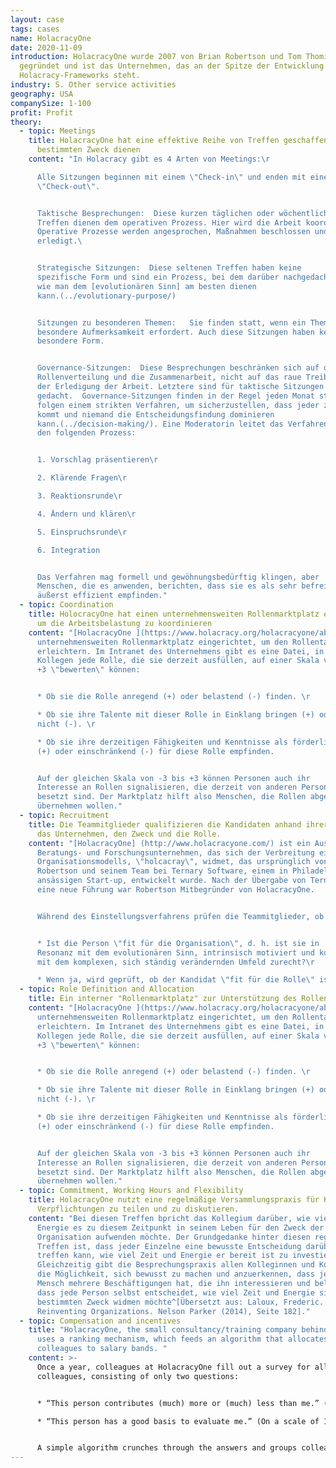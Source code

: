 ```yaml
---
layout: case
tags: cases
name: HolacracyOne
date: 2020-11-09
introduction: HolacracyOne wurde 2007 von Brian Robertson und Tom Thomison
  gegründet und ist das Unternehmen, das an der Spitze der Entwicklung des
  Holacracy-Frameworks steht.
industry: S. Other service activities
geography: USA
companySize: 1-100
profit: Profit
theory:
  - topic: Meetings
    title: HolacracyOne hat eine effektive Reihe von Treffen geschaffen, die einem
      bestimmten Zweck dienen
    content: "In Holacracy gibt es 4 Arten von Meetings:\r

      Alle Sitzungen beginnen mit einem \"Check-in\" und enden mit einem
      \"Check-out\".


      Taktische Besprechungen:  Diese kurzen täglichen oder wöchentlichen
      Treffen dienen dem operativen Prozess. Hier wird die Arbeit koordiniert.
      Operative Prozesse werden angesprochen, Maßnahmen beschlossen und Dinge
      erledigt.\ 


      Strategische Sitzungen:  Diese seltenen Treffen haben keine
      spezifische Form und sind ein Prozess, bei dem darüber nachgedacht wird,
      wie man dem [evolutionären Sinn] am besten dienen
      kann.(../evolutionary-purpose/)


      Sitzungen zu besonderen Themen:   Sie finden statt, wenn ein Thema
      besondere Aufmerksamkeit erfordert. Auch diese Sitzungen haben keine
      besondere Form.


      Governance-Sitzungen:  Diese Besprechungen beschränken sich auf die
      Rollenverteilung und die Zusammenarbeit, nicht auf das raue Treiben bei
      der Erledigung der Arbeit. Letztere sind für taktische Sitzungen
      gedacht.  Governance-Sitzungen finden in der Regel jeden Monat statt. Sie
      folgen einem strikten Verfahren, um sicherzustellen, dass jeder zu Wort
      kommt und niemand die Entscheidungsfindung dominieren
      kann.(../decision-making/). Eine Moderatorin leitet das Verfahren durch
      den folgenden Prozess:


      1. Vorschlag präsentieren\r

      2. Klärende Fragen\r

      3. Reaktionsrunde\r

      4. Ändern und klären\r

      5. Einspruchsrunde\r

      6. Integration


      Das Verfahren mag formell und gewöhnungsbedürftig klingen, aber
      Menschen, die es anwenden, berichten, dass sie es als sehr befreiend und
      äußerst effizient empfinden."
  - topic: Coordination
    title: HolocracyOne hat einen unternehmensweiten Rollenmarktplatz eingerichtet,
      um die Arbeitsbelastung zu koordinieren
    content: "[HolacracyOne ](https://www.holacracy.org/holacracyone/about)hat einen
      unternehmensweiten Rollenmarktplatz eingerichtet, um den Rollentausch zu
      erleichtern. Im Intranet des Unternehmens gibt es eine Datei, in der
      Kollegen jede Rolle, die sie derzeit ausfüllen, auf einer Skala von -3 bis
      +3 \"bewerten\" können:


      * Ob sie die Rolle anregend (+) oder belastend (-) finden. \r

      * Ob sie ihre Talente mit dieser Rolle in Einklang bringen (+) oder
      nicht (-). \r

      * Ob sie ihre derzeitigen Fähigkeiten und Kenntnisse als förderlich
      (+) oder einschränkend (-) für diese Rolle empfinden.


      Auf der gleichen Skala von -3 bis +3 können Personen auch ihr
      Interesse an Rollen signalisieren, die derzeit von anderen Personen
      besetzt sind. Der Marktplatz hilft also Menschen, die Rollen abgeben oder
      übernehmen wollen."
  - topic: Recruitment
    title: Die Teammitglieder qualifizieren die Kandidaten anhand ihrer Eignung für
      das Unternehmen, den Zweck und die Rolle.
    content: "[HolacracyOne] (http://www.holacracyone.com/) ist ein Ausbildungs-,
      Beratungs- und Forschungsunternehmen, das sich der Verbreitung eines neuen
      Organisationsmodells, \"holcacray\", widmet, das ursprünglich von Brian
      Robertson und seinem Team bei Ternary Software, einem in Philadelphia
      ansässigen Start-up, entwickelt wurde. Nach der Übergabe von Ternary an
      eine neue Führung war Robertson Mitbegründer von HolacracyOne.


      Während des Einstellungsverfahrens prüfen die Teammitglieder, ob


      * Ist die Person \"fit für die Organisation\", d. h. ist sie in
      Resonanz mit dem evolutionären Sinn, intrinsisch motiviert und kommt sie
      mit dem komplexen, sich ständig verändernden Umfeld zurecht?\r

      * Wenn ja, wird geprüft, ob der Kandidat \"fit für die Rolle\" ist."
  - topic: Role Definition and Allocation
    title: Ein interner "Rollenmarktplatz" zur Unterstützung des Rollenhandels
    content: "[HolacracyOne ](https://www.holacracy.org/holacracyone/about)hat einen
      unternehmensweiten Rollenmarktplatz eingerichtet, um den Rollentausch zu
      erleichtern. Im Intranet des Unternehmens gibt es eine Datei, in der
      Kollegen jede Rolle, die sie derzeit ausfüllen, auf einer Skala von -3 bis
      +3 \"bewerten\" können:


      * Ob sie die Rolle anregend (+) oder belastend (-) finden. \r

      * Ob sie ihre Talente mit dieser Rolle in Einklang bringen (+) oder
      nicht (-). \r

      * Ob sie ihre derzeitigen Fähigkeiten und Kenntnisse als förderlich
      (+) oder einschränkend (-) für diese Rolle empfinden.


      Auf der gleichen Skala von -3 bis +3 können Personen auch ihr
      Interesse an Rollen signalisieren, die derzeit von anderen Personen
      besetzt sind. Der Marktplatz hilft also Menschen, die Rollen abgeben oder
      übernehmen wollen."
  - topic: Commitment, Working Hours and Flexibility
    title: HolacracyOne nutzt eine regelmäßige Versammlungspraxis für Kollegen, um
      Verpflichtungen zu teilen und zu diskutieren.
    content: "Bei diesen Treffen bpricht das Kollegium darüber, wie viel Zeit und
      Energie es zu diesem Zeitpunkt in seinem Leben für den Zweck der
      Organisation aufwenden möchte. Der Grundgedanke hinter diesen regelmäßigen
      Treffen ist, dass jeder Einzelne eine bewusste Entscheidung darüber
      treffen kann, wie viel Zeit und Energie er bereit ist zu investieren.
      Gleichzeitig gibt die Besprechungspraxis allen Kolleginnen und Kollegen
      die Möglichkeit, sich bewusst zu machen und anzuerkennen, dass jeder
      Mensch mehrere Beschäftigungen hat, die ihn interessieren und beleben, und
      dass jede Person selbst entscheidet, wie viel Zeit und Energie sie einem
      bestimmten Zweck widmen möchte^[Übersetzt aus: Laloux, Frederic.
      Reinventing Organizations. Nelson Parker (2014), Seite 182]."
  - topic: Compensation and incentives
    title: "HolacracyOne, the small consultancy/training company behind Holacracy,
      uses a ranking mechanism, which feeds an algorithm that allocates
      colleagues to salary bands. "
    content: >-
      Once a year, colleagues at HolacracyOne fill out a survey for all their
      colleagues, consisting of only two questions:


      * “This person contributes (much) more or (much) less than me.” (On a scale of -3 to +3)

      * “This person has a good basis to evaluate me.” (On a scale of 1 to 5)


      A simple algorithm crunches through the answers and groups colleagues into a few salary buckets. The more experienced, knowledgeable, and hard-working people land in the higher buckets that earn bigger salaries; the more junior, less experienced colleagues naturally gravitate toward buckets with lower salaries.^[Interview Frederic Laloux with Tom Thomison, 2013]
---
```

